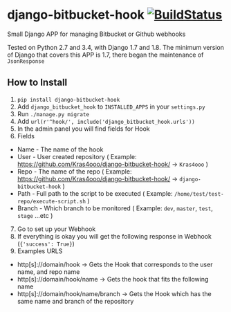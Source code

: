 # django-bitbucket-hook [![BuildStatus](https://travis-ci.org/Kras4ooo/django-bitbucket-hook.svg?branch=master)](https://travis-ci.org/Kras4ooo/django-bitbucket-hook)

Small Django APP for managing Bitbucket or Github webhooks

Tested on Python 2.7 and 3.4, with Django 1.7 and 1.8. The minimum version of Django that covers this APP is 1.7, there began the maintenance of ```JsonResponse```

## How to Install
1. ```pip install django-bitbucket-hook```
2. Add ```django_bitbucket_hook``` to ```INSTALLED_APPS``` in your ```settings.py```
3. Run ```./manage.py migrate```
4. Add ```url(r'^hook/', include('django_bitbucket_hook.urls'))```
5. In the admin panel you will find fields for Hook
6. Fields
  * Name - The name of the hook
  * User - User created repository ( Example: https://github.com/Kras4ooo/django-bitbucket-hook/ -> ```Kras4ooo``` )
  * Repo - The name of the repo ( Example: https://github.com/Kras4ooo/django-bitbucket-hook/ -> ```django-bitbucket-hook``` )
  * Path - Full path to the script to be executed ( Example: ```/home/test/test-repo/execute-script.sh``` )
  * Branch - Which branch to be monitored ( Example: ```dev```, ```master```, ```test```, ```stage``` ...etc )
7. Go to set up your Webhook
8. If everything is okay you will get the following response in Webhook (```{'success': True}```)
9. Examples URLS
  * http[s]://domain/hook -> Gets the Hook that corresponds to the user name, and repo name
  * http[s]://domain/hook/name -> Gets the hook that fits the following name
  * http[s]://domain/hook/name/branch -> Gets the Hook which has the same name and branch of the repository

